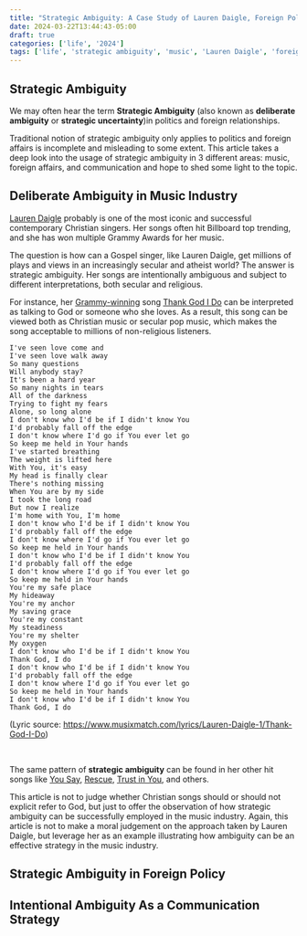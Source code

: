 ```yaml
---
title: "Strategic Ambiguity: A Case Study of Lauren Daigle, Foreign Policy, and Linguistics(Draft)"  
date: 2024-03-22T13:44:43-05:00  
draft: true  
categories: ['life', '2024']  
tags: ['life', 'strategic ambiguity', 'music', 'Lauren Daigle', 'foreign policy', 'linguistics', 'communication', 'strategy']  
---
```


## Strategic Ambiguity

We may often hear the term **Strategic Ambiguity** (also known as **deliberate ambiguity** or **strategic uncertainty**)in 
politics and foreign relationships.

Traditional notion of strategic ambiguity only applies to politics and foreign affairs is incomplete and misleading to 
some extent.  This article takes a deep look into the usage of strategic ambiguity in 3 different areas:  music,  foreign
affairs, and communication and hope to shed some light to the topic.

## Deliberate Ambiguity in Music Industry

[Lauren Daigle](https://en.wikipedia.org/wiki/Lauren_Daigle) probably is one of the most iconic and successful 
contemporary Christian singers.  Her songs often hit Billboard top trending, and she has won multiple Grammy Awards for her music.  

The question is how can a Gospel singer, like Lauren Daigle,  get millions of plays and views in an increasingly secular
and atheist world? The answer is strategic ambiguity.  Her songs are intentionally ambiguous and subject to different
interpretations,  both secular and religious.  

For instance,  her [Grammy-winning](https://www.grammy.com/artists/lauren-daigle/18968) song [Thank God I Do](https://www.youtube.com/watch?v=wfR6XLXRNy0) can be interpreted as talking to God or someone who she loves. 
As a result,  this song can be viewed both as Christian music or secular pop music,  which makes the song acceptable to
millions of non-religious listeners.


```shell
I've seen love come and
I've seen love walk away
So many questions
Will anybody stay?
It's been a hard year
So many nights in tears
All of the darkness
Trying to fight my fears
Alone, so long alone
I don't know who I'd be if I didn't know You
I'd probably fall off the edge
I don't know where I'd go if You ever let go
So keep me held in Your hands
I've started breathing
The weight is lifted here
With You, it's easy
My head is finally clear
There's nothing missing
When You are by my side
I took the long road
But now I realize
I'm home with You, I'm home
I don't know who I'd be if I didn't know You
I'd probably fall off the edge
I don't know where I'd go if You ever let go
So keep me held in Your hands
I don't know who I'd be if I didn't know You
I'd probably fall off the edge
I don't know where I'd go if You ever let go
So keep me held in Your hands
You're my safe place
My hideaway
You're my anchor
My saving grace
You're my constant
My steadiness
You're my shelter
My oxygen
I don't know who I'd be if I didn't know You
Thank God, I do
I don't know who I'd be if I didn't know You
I'd probably fall off the edge
I don't know where I'd go if You ever let go
So keep me held in Your hands
I don't know who I'd be if I didn't know You
Thank God, I do
```
(Lyric source:  https://www.musixmatch.com/lyrics/Lauren-Daigle-1/Thank-God-I-Do)

<br/>

The same pattern of **strategic ambiguity** can be found in her other hit songs like [You Say](https://www.youtube.com/watch?v=g_49NQI3XTQ),
[Rescue](https://www.youtube.com/watch?v=gYR0xP1j4PY), [Trust in You](https://www.youtube.com/watch?v=n_aVFVveJNs), and others. 

This article is not to judge whether Christian songs should or should not explicit refer to God,  but just to offer the
observation of how strategic ambiguity can be successfully employed in the music industry.  Again,  this article is not
to make a moral judgement on the approach taken by Lauren Daigle,  but leverage her as an example illustrating how ambiguity
can be an effective strategy in the music industry.


## Strategic Ambiguity in Foreign Policy

## Intentional Ambiguity As a Communication Strategy
